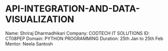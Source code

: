 # API-INTEGRATION-AND-DATA-VISUALIZATION
Name: Shriraj Dharmadhikari
Company: CODTECH IT SOLUTIONS
ID: CT08PEP
Domain: PYTHON PROGRAMMING
Duration: 25th Jan to 25th Feb
Mentor: Neela Santosh

